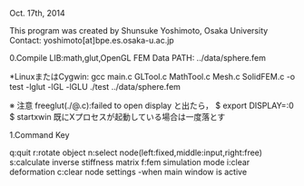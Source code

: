 Oct. 17th, 2014

This program was created by Shunsuke Yoshimoto, Osaka University
Contact: yoshimoto[at]bpe.es.osaka-u.ac.jp

0.Compile
LIB:math,glut,OpenGL
FEM Data PATH: ../data/sphere.fem

*LinuxまたはCygwin:
gcc main.c GLTool.c MathTool.c Mesh.c SolidFEM.c -o test -lglut -lGL -lGLU
./test ../data/sphere.fem

※ 注意
freeglut(./@.c):failed to open display
と出たら，
$ export DISPLAY=:0
$ startxwin
既にXプロセスが起動している場合は一度落とす


1.Command Key

q:quit
r:rotate object
n:select node(left:fixed,middle:input,right:free)
s:calculate inverse stiffness matrix
f:fem simulation mode
i:clear deformation
c:clear node settings
-when main window is active

